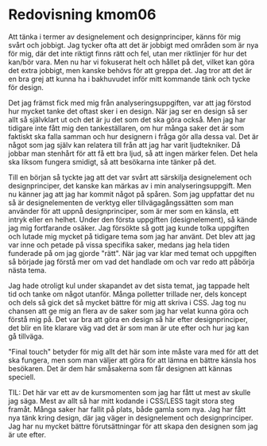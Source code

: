 ---
---
Redovisning kmom06
=========================

Att tänka i termer av designelement och designprinciper, känns för mig svårt och jobbigt. Jag tycker ofta att det är jobbigt med områden som är nya för mig, där det inte riktigt finns rätt och fel, utan mer riktlinjer för hur det kan/bör vara. Men nu har vi fokuserat helt och hållet på det, vilket kan göra det extra jobbigt, men kanske behövs för att greppa det. Jag tror att det är en bra grej att kunna ha i bakhuvudet inför mitt kommande tänk och tycke för design.

Det jag främst fick med mig från analyseringsuppgiften, var att jag förstod hur mycket tanke det oftast sker i en design. När jag ser en design så ser allt så självklart ut och det är ju det som det ska göra också. Men jag har tidigare inte fått mig den tankeställaren, om hur många saker det är som faktiskt ska falla samman och hur designern i fråga gör alla dessa val. Det är något som jag själv kan relatera till från att jag har varit ljudtekniker. Då jobbar man stenhårt för att få ett bra ljud, så att ingen märker felen. Det hela ska liksom fungera smidigt, så att besökarna inte tänker på det.

Till en början så tyckte jag att det var svårt att särskilja designelement och designprinciper, det kanske kan märkas av i min analyseringsuppgift. Men nu känner jag att jag har kommit något på spåren. Som jag uppfattar det nu så är designelementen de verktyg eller tillvägagångssätten som man använder för att uppnå designprinciper, som är mer som en känsla, ett intryk eller en helhet. Under den första uppgiften (designelement), så kände jag mig fortfarande osäker. Jag försökte så gott jag kunde tolka uppgiften och lutade mig mycket på tidigare tema som jag har använt. Det blev att jag var inne och petade på vissa specifika saker, medans jag hela tiden funderade på om jag gjorde "rätt". När jag var klar med temat och uppgiften så började jag förstå mer om vad det handlade om och var redo att påbörja nästa tema.

Jag hade otroligt kul under skapandet av det sista temat, jag tappade helt tid och tanke om något utanför. Många polletter trillade ner, dels koncept och dels så gick det så mycket bättre för mig att skriva i CSS. Jag tog nu chansen att ge mig an flera av de saker som jag har velat kunna göra och förstå mig på. Det var bra att göra en design så här efter designprinciper, det blir en lite klarare väg vad det är som man är ute efter och hur jag kan gå tillväga.

"Final touch" betyder för mig allt det här som inte måste vara med för att det ska fungera, men som man väljer att göra för att lämna en bättre känsla hos besökaren. Det är dem här småsakerna som får designen att kännas speciell.

TIL: Det här var ett av de kursmomenten som jag har fått ut mest av skulle jag säga. Mest av allt så har mitt kodande i CSS/LESS tagit stora steg framåt. Många saker har fallit på plats, både gamla som nya. Jag har fått nya tänk kring design, där jag väger in designelement och designprinciper. Jag har nu mycket bättre förutsättningar för att skapa den designen som jag är ute efter.
